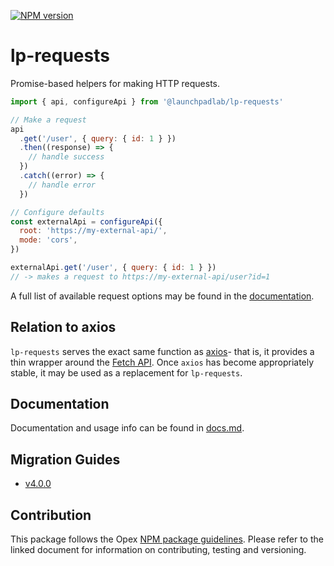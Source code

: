 [![NPM version](https://img.shields.io/npm/v/@launchpadlab/lp-requests.svg?style=flat-square)](https://www.npmjs.com/package/@launchpadlab/lp-requests)

# lp-requests

Promise-based helpers for making HTTP requests.

```js
import { api, configureApi } from '@launchpadlab/lp-requests'

// Make a request
api
  .get('/user', { query: { id: 1 } })
  .then((response) => {
    // handle success
  })
  .catch((error) => {
    // handle error
  })

// Configure defaults
const externalApi = configureApi({
  root: 'https://my-external-api/',
  mode: 'cors',
})

externalApi.get('/user', { query: { id: 1 } })
// -> makes a request to https://my-external-api/user?id=1
```

A full list of available request options may be found in the [documentation](#documentation).

## Relation to axios

`lp-requests` serves the exact same function as [axios](https://github.com/axios/axios)- that is, it provides a thin wrapper around the [Fetch API](https://developer.mozilla.org/en-US/docs/Web/API/Fetch_API). Once `axios` has become appropriately stable, it may be used as a replacement for `lp-requests`.

## Documentation

Documentation and usage info can be found in [docs.md](docs.md).

## Migration Guides

- [v4.0.0](migration-guides/v4.0.0.md)

## Contribution

This package follows the Opex [NPM package guidelines](https://github.com/LaunchPadLab/opex/blob/master/gists/npm-package-guidelines.md). Please refer to the linked document for information on contributing, testing and versioning.
